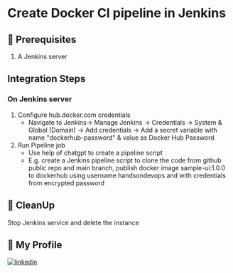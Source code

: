 # Create Docker CI pipeline in Jenkins

## 🧰 Prerequisites
1. A Jenkins server 


## Integration Steps 

### On Jenkins server 

1. Configure hub.docker.com credentials 
   - Navigate to Jenkins-> Manage Jenkins -> Credentials -> System & Global (Domain) -> Add credentials -> Add a secret variable with name "dockerhub-password" & value as Docker Hub Password
2. Run Pipeline job 
   - Use help of chatgpt to create a pipeline script
   - E.g. create a Jenkins pipeline script to clone the code from github public repo and main branch, publish docker image sample-ui:1.0.0 to dockerhub using username handsondevops and with credentials from encrypted password 

## 🧹 CleanUp  

   Stop Jenkins service and delete the instance 

   
## 🔗 My Profile
[![linkedin](https://img.shields.io/badge/linkedin-0A66C2?style=for-the-badge&logo=linkedin&logoColor=white)](https://www.linkedin.com/in/madan-lanka-0368a9b)
